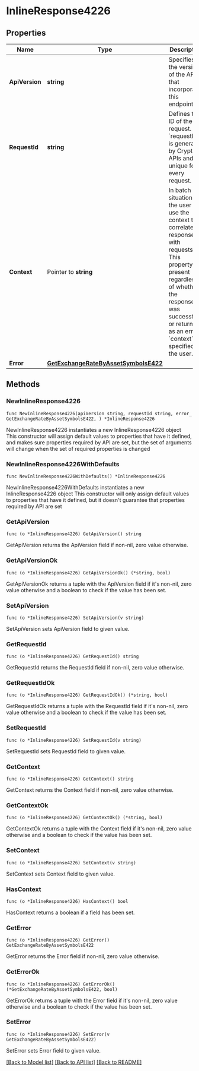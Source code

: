 # InlineResponse4226

## Properties

Name | Type | Description | Notes
------------ | ------------- | ------------- | -------------
**ApiVersion** | **string** | Specifies the version of the API that incorporates this endpoint. | 
**RequestId** | **string** | Defines the ID of the request. The &#x60;requestId&#x60; is generated by Crypto APIs and it&#39;s unique for every request. | 
**Context** | Pointer to **string** | In batch situations the user can use the context to correlate responses with requests. This property is present regardless of whether the response was successful or returned as an error. &#x60;context&#x60; is specified by the user. | [optional] 
**Error** | [**GetExchangeRateByAssetSymbolsE422**](GetExchangeRateByAssetSymbolsE422.md) |  | 

## Methods

### NewInlineResponse4226

`func NewInlineResponse4226(apiVersion string, requestId string, error_ GetExchangeRateByAssetSymbolsE422, ) *InlineResponse4226`

NewInlineResponse4226 instantiates a new InlineResponse4226 object
This constructor will assign default values to properties that have it defined,
and makes sure properties required by API are set, but the set of arguments
will change when the set of required properties is changed

### NewInlineResponse4226WithDefaults

`func NewInlineResponse4226WithDefaults() *InlineResponse4226`

NewInlineResponse4226WithDefaults instantiates a new InlineResponse4226 object
This constructor will only assign default values to properties that have it defined,
but it doesn't guarantee that properties required by API are set

### GetApiVersion

`func (o *InlineResponse4226) GetApiVersion() string`

GetApiVersion returns the ApiVersion field if non-nil, zero value otherwise.

### GetApiVersionOk

`func (o *InlineResponse4226) GetApiVersionOk() (*string, bool)`

GetApiVersionOk returns a tuple with the ApiVersion field if it's non-nil, zero value otherwise
and a boolean to check if the value has been set.

### SetApiVersion

`func (o *InlineResponse4226) SetApiVersion(v string)`

SetApiVersion sets ApiVersion field to given value.


### GetRequestId

`func (o *InlineResponse4226) GetRequestId() string`

GetRequestId returns the RequestId field if non-nil, zero value otherwise.

### GetRequestIdOk

`func (o *InlineResponse4226) GetRequestIdOk() (*string, bool)`

GetRequestIdOk returns a tuple with the RequestId field if it's non-nil, zero value otherwise
and a boolean to check if the value has been set.

### SetRequestId

`func (o *InlineResponse4226) SetRequestId(v string)`

SetRequestId sets RequestId field to given value.


### GetContext

`func (o *InlineResponse4226) GetContext() string`

GetContext returns the Context field if non-nil, zero value otherwise.

### GetContextOk

`func (o *InlineResponse4226) GetContextOk() (*string, bool)`

GetContextOk returns a tuple with the Context field if it's non-nil, zero value otherwise
and a boolean to check if the value has been set.

### SetContext

`func (o *InlineResponse4226) SetContext(v string)`

SetContext sets Context field to given value.

### HasContext

`func (o *InlineResponse4226) HasContext() bool`

HasContext returns a boolean if a field has been set.

### GetError

`func (o *InlineResponse4226) GetError() GetExchangeRateByAssetSymbolsE422`

GetError returns the Error field if non-nil, zero value otherwise.

### GetErrorOk

`func (o *InlineResponse4226) GetErrorOk() (*GetExchangeRateByAssetSymbolsE422, bool)`

GetErrorOk returns a tuple with the Error field if it's non-nil, zero value otherwise
and a boolean to check if the value has been set.

### SetError

`func (o *InlineResponse4226) SetError(v GetExchangeRateByAssetSymbolsE422)`

SetError sets Error field to given value.



[[Back to Model list]](../README.md#documentation-for-models) [[Back to API list]](../README.md#documentation-for-api-endpoints) [[Back to README]](../README.md)



